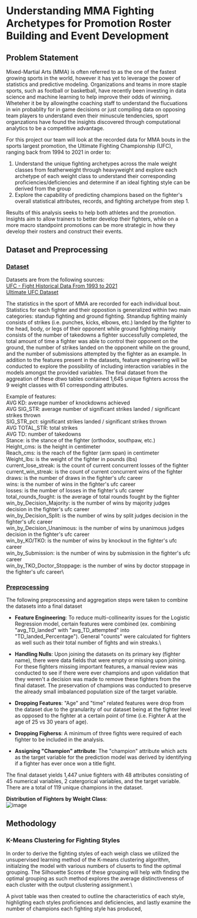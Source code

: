 # Understanding MMA Fighting Archetypes for Promotion Roster Building and Event Development

## Problem Statement
Mixed-Martial Arts (MMA) is often referred to as the one of the fastest growing sports in the world, however it has yet to leverage the power of statistics and predictive modeling.
Organizations and teams in more staple sports, such as football or basketball, have recently been investing in data science and machine learning to help improve their
odds of winning. Wheteher it be by allowingthe coaching staff to understand the flucuations in win probablity for in game decisions or just compiling data on opposing team players 
to understand even their minuscule tendencies, sport organzations have found the insights discovered through computational analytics to be a competitive advantage. 

For this project our team will look at the recorded data for MMA bouts in the sports largest promotion, the Ultimate Fighting Championship (UFC), ranging back from 1994 to 2021 in order to:
1. Understand the unique fighting archetypes across the male weight classes from featherweight through heavyweight and explore each archetype of each weight class to understand their corresponding proficiencies/deficiencies and determine if an ideal fighting style can be derived from the group
2. Explore the capability of predicting champions based on the fighter's overall statistical attributes, records, and fighting archetype from step 1.

Results of this analysis seeks to help both athletes and the promotion. Insights aim to allow trainers to better develop their fighters, while on a more macro standpoint promotions can
be more strategic in how they develop their rosters and construct their events.

## Dataset and Preprocessing
### <ins>Dataset</ins>
Datasets are from the following sources:\
[UFC - Fight Historical Data From 1993 to 2021](https://www.kaggle.com/datasets/rajeevw/ufcdata)\
[Ultimate UFC Dataset](https://www.kaggle.com/datasets/mdabbert/ultimate-ufc-dataset)

The statistics in the sport of MMA are recorded for each individual bout. Statistics for each fighter and their oppostion is generalized within two main categories: standup fighting and ground fighting.
Stnandup fighting mainly consists of strikes (i.e. punches, kicks, elbows, etc.) landed by the fighter to the head, body, or legs of their opponent while ground fighting mainly consists of the number
of takedowns a fighter successfully completed, the total amount of time a fighter was able to control their opponent on the ground, the number of strikes landed on the opponent whille on the ground, and
the number of submissions attempted by the fighter as an example. In addition to the features present in the datasets, feature engineering will be conducted to explore the possibility of including
interaction variables in the models amongst the provided variables. The final dataset from the aggreation of these dtwo tables contained 1,645 unique fighters across the 9 weight classes with 61 corresponding attributes.

Example of features:\
AVG KD: average number of knockdowns achieved\
AVG SIG_STR: average number of significant strikes landed / significant strikes thrown\
SIG_STR_pct: significant strikes landed / significant strikes thrown\
AVG TOTAL_STR: total strikes\
AVG TD: number of takedowns\
Stance: is the stance of the fighter (orthodox, southpaw, etc.)\
Height_cms: is the height in centimeter\
Reach_cms: is the reach of the fighter (arm span) in centimeter\
Weight_lbs: is the weight of the fighter in pounds (lbs)\
current_lose_streak: is the count of current concurrent losses of the fighter\
current_win_streak: is the count of current concurrent wins of the fighter\
draws: is the number of draws in the fighter's ufc career\
wins: is the number of wins in the fighter's ufc career\
losses: is the number of losses in the fighter's ufc career\
total_rounds_fought: is the average of total rounds fought by the fighter\
win_by_Decision_Majority: is the number of wins by majority judges decision in the fighter's ufc career\
win_by_Decision_Split: is the number of wins by split judges decision in the fighter's ufc career\
win_by_Decision_Unanimous: is the number of wins by unanimous judges decision in the fighter's ufc career\
win_by_KO/TKO: is the number of wins by knockout in the fighter's ufc career\
win_by_Submission: is the number of wins by submission in the fighter's ufc career\
win_by_TKO_Doctor_Stoppage: is the number of wins by doctor stoppage in the fighter's ufc career\

### <ins>Preprocessing</ins>
The following preprocessing and aggregation steps were taken to combine the datasets into a final dataset

* **Feature Engineering**: To reduce multi-collinearity issues for the Logistic Regression model, certain features were combined (ex. combining "avg_TD_landed" with "avg_TD_attempted" into "TD_landed_Percentage"). General "counts" were calculated for fighters as well such as their total number of fights and win streaks.\

* **Handling Nulls**: Upon joining the datasets on its primary key (fighter name), there were data fields that were empty or missing upon joining. For these fighters missing important features, a manual review was conducted to see if there were ever champions and upon validation that they weren't a decision was made to remove these fighters from the final dataset. The preservation of champions was conducted to preserve the already small imbalanced population size of the target variable.

* **Dropping Features**: "Age" and "time" related features were drop from the dataset due to the granularity of our dataset being at the fighter level as opposed to the fighter at a certain point of time (i.e. Fighter A at the age of 25 vs 30 years of age).

* **Dropping Figherss**: A minimum of three fights were required of each fighter to be included in the analysis.

* **Assigning "Champion" attribute**: The "champion" attribute which acts as the target variable for the prediction model was derived by identifying if a fighter has ever once won a title fight.

The final dataset yields 1,447 uniue fighters with 48 attributes consisting of 45 numerical variables, 2 catergorical variables, and the target variable. There are a total of 119 unique champions in the dataset.

**Distribution of Fighters by Weight Class**:\
![image](https://github.com/user-attachments/assets/fbf41e5c-d1e7-48b0-82c8-861c08de40f1)

## Methodology
### K-Means Clustering for Fighting Styles
In order to derive the fighting styles of each weigh class we utilized the unsupervised learning method of the K-means clustering algorithm, initialzing the model with various numbers of cluserts to find the optimal grouping. The Silhouette Scores of these grouping will help with finding the optimal grouping as such method explores the average distinctiveness of each cluster with the output clustering assignment.\

A pivot table was then created to outline the characteristics of each style, highligting each styles proficiences and deficiencies, and lastly examine the number of champions each fighting style has produced, 

